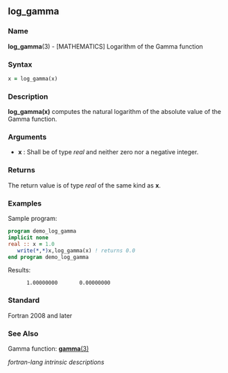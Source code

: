 ## log_gamma

### **Name**

**log_gamma**(3) - \[MATHEMATICS\] Logarithm of the Gamma function

### **Syntax**

```fortran
x = log_gamma(x)
```

### **Description**

**log_gamma(x)** computes the natural logarithm of the absolute value of the Gamma function.

### **Arguments**

- **x**
  : Shall be of type _real_ and neither zero nor a negative integer.

### **Returns**

The return value is of type _real_ of the same kind as **x**.

### **Examples**

Sample program:

```fortran
program demo_log_gamma
implicit none
real :: x = 1.0
   write(*,*)x,log_gamma(x) ! returns 0.0
end program demo_log_gamma
```

Results:

```text
      1.00000000       0.00000000
```

### **Standard**

Fortran 2008 and later

### **See Also**

Gamma function: [**gamma**(3)](#gamma)

 _fortran-lang intrinsic descriptions_
